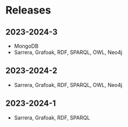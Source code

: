 # Releases

## 2023-2024-3

* MongoDB
* Sarrera, Grafoak, RDF, SPARQL, OWL, Neo4j

## 2023-2024-2

* Sarrera, Grafoak, RDF, SPARQL, OWL, Neo4j

## 2023-2024-1

* Sarrera, Grafoak, RDF, SPARQL
